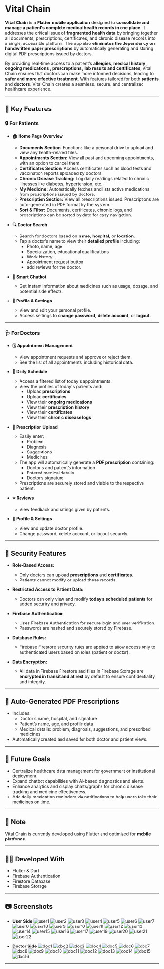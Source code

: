 # Vital Chain

**Vital Chain** is a **Flutter mobile application** designed to **consolidate and manage a patient's complete medical health records in one place**. It addresses the critical issue of **fragmented health data** by bringing together all documents, prescriptions, certificates, and chronic disease records into a single, accessible platform. The app also **eliminates the dependency on handwritten paper prescriptions** by automatically generating and storing digital PDF prescriptions issued by doctors.

By providing real-time access to a patient’s **allergies, medical history , ongoing medications , prescreptions , lab results and certificates**, Vital Chain ensures that doctors can make more informed decisions, leading to **safer and more effective treatment**. With features tailored for both **patients** and **doctors**, Vital Chain creates a seamless, secure, and centralized healthcare experience.

---

## 📱 Key Features

### 🔒 For Patients

- **🏠 Home Page Overview**
  - **Documents Section:** Functions like a personal drive to upload and view any health-related files.
  - **Appointments Section:** View all past and upcoming appointments, with an option to cancel them.
  - **Certificates Section:** Access certificates such as blood tests and vaccination reports uploaded by doctors.
  - **Chronic Disease Tracking:** Log daily readings related to chronic illnesses like diabetes, hypertension, etc.
  - **My Medicine:** Automatically fetches and lists active medications from prescriptions issued by doctors.
  - **Prescription Section:** View all prescriptions issued. Prescriptions are auto-generated in PDF format by the system.
  - **Sort & Filter:** Documents, certificates, chronic logs, and prescriptions can be sorted by date for easy navigation.

- **🔍 Doctor Search**
  - Search for doctors based on **name**, **hospital**, or **location**.
  - Tap a doctor’s name to view their **detailed profile** including:
    - Photo, name, age
    - Specialization, educational qualifications
    - Work history
    - Appointment request button
    - add reviews for the doctor.

- **🤖 Smart Chatbot**
  - Get instant information about medicines such as usage, dosage, and potential side effects.

- **👤 Profile & Settings**
  - View and edit your personal profile.
  - Access settings to **change password**, **delete account**, or **logout**.

---

### 🩺 For Doctors

- **🗓 Appointment Management**
  - View appointment requests and approve or reject them.
  - See the list of all appointments, including historical data.

- **📅 Daily Schedule**
  - Access a filtered list of today's appointments.
  - View the profiles of today's patients and:
    - Upload **prescriptions**
    - Upload **certificates**
    - View their **ongoing medications**
    - View their **prescription history**
    - View their **certificates**
    - View their **chronic disease logs**

- **📄 Prescription Upload**
  - Easily enter:
    - Problem
    - Diagnosis
    - Suggestions
    - Medicines
  - The app will automatically generate a **PDF prescription** containing:
    - Doctor's and patient’s information
    - Entered medical details
    - Doctor’s signature
  - Prescriptions are securely stored and visible to the respective patient.

- **⭐ Reviews**
  - View feedback and ratings given by patients.

- **👤 Profile & Settings**
  - View and update doctor profile.
  - Change password, delete account, or logout securely.

---

## 🔐 Security Features

- **Role-Based Access:** 
  - Only doctors can upload **prescriptions** and **certificates**.
  - Patients cannot modify or upload these records.

- **Restricted Access to Patient Data:** 
  - Doctors can only view and modify **today’s scheduled patients** for added security and privacy.
 
- **Firebase Authentication:** 
  - Uses Firebase Authentication for secure login and user verification.
  - Passwords are hashed and securely stored by Firebase.

- **Database Rules:** 
  - Firebase Firestore security rules are applied to allow access only to authenticated users based on roles (patient or doctor).

- **Data Encryption:** 
  - All data in Firebase Firestore and files in Firebase Storage are **encrypted in transit and at rest** by default to ensure confidentiality and integrity.

---

## 📄 Auto-Generated PDF Prescriptions

- Includes:
  - Doctor’s name, hospital, and signature
  - Patient’s name, age, and profile data
  - Medical details: problem, diagnosis, suggestions, and prescribed medicines
- Automatically created and saved for both doctor and patient views.

---

## 🚀 Future Goals

- Centralize healthcare data management for government or institutional deployment.
- Expand chatbot capabilities with AI-based diagnostics and alerts.
- Enhance analytics and display charts/graphs for chronic disease tracking and medicine effectiveness.
- Add daily medication reminders via notifications to help users take their medicines on time.

---

## 📌 Note

Vital Chain is currently developed using Flutter and optimized for **mobile platforms**.

---

## 👨‍💻 Developed With

- Flutter & Dart
- Firebase Authentication
- Firestore Database
- Firebase Storage

---

## 📷 Screenshots

- **User Side**
![user1](https://github.com/user-attachments/assets/04adb6a4-3e22-479a-a6cf-d5b37f6c385f)
![user2](https://github.com/user-attachments/assets/e7d431d9-cdb2-4f97-9f3b-2d32029b8073)
![user3](https://github.com/user-attachments/assets/f42e29ac-15ec-47cd-b065-2c77291b3860)
![user4](https://github.com/user-attachments/assets/e406bfe4-2d6b-4ff5-bfd8-a5af93e93dc4)
![user5](https://github.com/user-attachments/assets/885b8c47-438c-4c20-8750-95da2a681c4b)
![user6](https://github.com/user-attachments/assets/21a5efc8-52cc-490c-8aae-407684901b82)
![user7](https://github.com/user-attachments/assets/140ce239-00d3-43ae-b7a3-cd7cb55ae1af)
![user8](https://github.com/user-attachments/assets/d3c73303-0c23-4775-a3a3-4e7a946c50a1)
![user18](https://github.com/user-attachments/assets/3fa03699-3d37-4eae-a7e1-9fef3c039594)
![user9](https://github.com/user-attachments/assets/80a2473b-5c25-4939-9be6-9135833d7d00)
![user10](https://github.com/user-attachments/assets/a70f71d4-eb4f-4b02-95df-4be626195554)
![user11](https://github.com/user-attachments/assets/b3f7b297-6279-4f27-8b06-b736a6e7c6b1)
![user12](https://github.com/user-attachments/assets/c89abf14-fbd7-49a3-8955-bc9ecbcec2bf)
![user13](https://github.com/user-attachments/assets/cd3b2576-70d5-42bb-8897-a0d20d0259d2)
![user14](https://github.com/user-attachments/assets/fe5ae686-943a-45ff-9555-d12744f18f8c)
![user15](https://github.com/user-attachments/assets/2cccb499-9d90-4b51-981b-41b83e6bd32f)
![user16](https://github.com/user-attachments/assets/dd293e01-d948-4c85-8446-253fefbc753a)
![user17](https://github.com/user-attachments/assets/166b4798-29fe-4781-983a-5a77994f62c8)
![user19](https://github.com/user-attachments/assets/81e26220-358c-4010-9eda-e02c05040656)
![user20](https://github.com/user-attachments/assets/81c34432-07f9-4b74-9403-8e90916c7f92)
![user21](https://github.com/user-attachments/assets/b1e9a19c-5602-4cd7-8f4c-e10f14c6ee39)
![user22](https://github.com/user-attachments/assets/85f09feb-9162-4bc7-82f2-fe9612cdfc6d)

- **Doctor Side**
![doc1](https://github.com/user-attachments/assets/a4a46a98-9cb8-44ce-b0d2-4fd0f6cfafa6)
![doc2](https://github.com/user-attachments/assets/46817507-1fa3-40b8-9f71-1308f252e752)
![doc3](https://github.com/user-attachments/assets/d573f3eb-68d8-4c82-9809-75e69ac8aec0)
![doc4](https://github.com/user-attachments/assets/8faf3938-8831-4057-8187-22f5637906a3)
![doc5](https://github.com/user-attachments/assets/da45ba75-02ee-450c-b872-a85f964b2dd3)
![doc6](https://github.com/user-attachments/assets/faa39bab-cdbd-49e4-baba-b2145e21b7df)
![doc7](https://github.com/user-attachments/assets/734c88f8-8c95-4652-9346-ac99702639b3)
![doc8](https://github.com/user-attachments/assets/183ac6c5-d884-45ec-902f-4bef64393f6a)
![doc9](https://github.com/user-attachments/assets/f55c881d-fd0d-48d6-84bb-5bc72d02ce01)
![doc10](https://github.com/user-attachments/assets/4b9e15c6-0783-4f9e-8939-b4987ae47214)
![doc11](https://github.com/user-attachments/assets/09c4fdac-539b-44b9-bade-faa6642db818)
![doc12](https://github.com/user-attachments/assets/90811569-6c40-43b8-a1c3-2ba7d41479a8)
![doc13](https://github.com/user-attachments/assets/036ab865-643e-4c66-84b2-f15c220e8e6d)
![doc14](https://github.com/user-attachments/assets/4c7163d1-2c4a-432f-9a97-c660d196ce9a)
![doc15](https://github.com/user-attachments/assets/96c4f056-86bb-4ab3-aebf-0677af24ebb5)
![doc16](https://github.com/user-attachments/assets/40014e59-1754-489b-baf8-44fe75ec868b)
---
